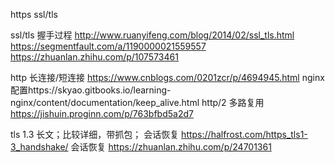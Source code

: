 https ssl/tls

ssl/tls 握手过程
http://www.ruanyifeng.com/blog/2014/02/ssl_tls.html
https://segmentfault.com/a/1190000021559557
https://zhuanlan.zhihu.com/p/107573461

http 长连接/短连接
https://www.cnblogs.com/0201zcr/p/4694945.html
nginx 配置https://skyao.gitbooks.io/learning-nginx/content/documentation/keep_alive.html
http/2 多路复用 https://jishuin.proginn.com/p/763bfbd5a2d7

tls 1.3 长文；比较详细，带抓包； 会话恢复  https://halfrost.com/https_tls1-3_handshake/
会话恢复 https://zhuanlan.zhihu.com/p/24701361
